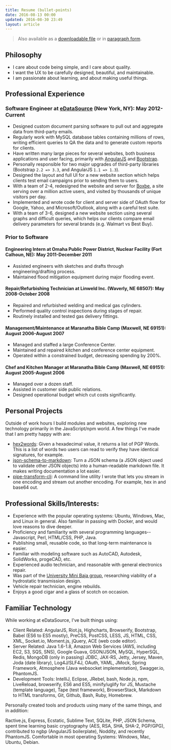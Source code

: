 ```yaml
---
title: Resume (bullet-points)
date: 2016-08-13 00:00
updated: 2016-08-30 23:49
layout: article
---
```


> Also available as a [downloadable file](../resume-tobias-davis-bullets.odt)
> or in [paragraph form](../).

## Philosophy

* I care about code being simple, and I care about quality.
* I want the UX to be carefully designed, beautiful, and maintainable.
* I am passionate about learning, and about making useful things.

## Professional Experience

### Software Engineer at [eDataSource](http://www.edatasource.com/) (New York, NY): May 2012-Current

* Designed custom document parsing software to pull out and aggregate
	data from third-party emails.
* Regularly work with MySQL database tables containing millions
	of rows, writing efficient queries to QA the data and to
	generate custom reports for clients.
* Have written many large pieces for several websites, both business
	applications and user facing, primarily with [AngularJS](https://angularjs.org/)
	and [Bootstrap](https://getbootstrap.com/).
* Personally responsible for two major upgrades of third-party
	libraries (Bootstrap `2.2 => 3.3`, and AngularJS `1.1 => 1.3`).
* Designed the layout and full UI for a new website section which
	helps clients test email campaigns prior to sending them to users.
* With a team of 2-4, redesigned the website and server for [Boxbe](http://www.boxbe.com),
	a site serving over a million active users, and visited by
	thousands of unique visitors per day.
* Implemented and wrote code for client and server side of OAuth flow for
	Google, Yahoo, and Microsoft/Outlook, along with a careful test suite.
* With a team of 3-6, designed a new website section using several
	graphs and difficult queries, which helps our clients compare
	email delivery parameters for several brands (e.g. Walmart vs Best Buy).

### Prior to Software

#### Engineering Intern at Omaha Public Power District, Nuclear Facility (Fort Calhoun, NE): May 2011-December 2011

* Assisted engineers with sketches and drafts through engineering/drafting process.
* Maintained flood mitigation equipment during major flooding event.

#### Repair/Refurbishing Technician at Linweld Inc. (Waverly, NE 68507): May 2008-October 2008

* Repaired and refurbished welding and medical gas cylinders.
* Performed quality control inspections during stages of repair.
* Routinely installed and tested gas delivery fittings.

#### Management/Maintenance at Maranatha Bible Camp (Maxwell, NE 69151): August 2006-August 2007

* Managed and staffed a large Conference Center.
* Maintained and repaired kitchen and conference center equipment.
* Operated within a constrained budget, decreasing spending by 200%.

#### Chef and Kitchen Manager at Maranatha Bible Camp (Maxwell, NE 69151): August 2005-August 2006

* Managed over a dozen staff.
* Assisted in customer side public relations.
* Designed operational budget which cut costs significantly.

## Personal Projects

Outside of work hours I build modules and websites, exploring
new technology primarily in the JavaScript/npm world. A few
things I've made that I am pretty happy with are:

* [hex2words](https://www.npmjs.com/package/hex2words): Given a
	hexadecimal value, it returns a list of PGP Words. This is
	a list of words two users can read to verify they have identical
	signatures, for example.
* [json-schema-to-markdown](https://www.npmjs.com/package/json-schema-to-markdown):
	Turn a JSON schema (a JSON object used to validate other JSON objects)
	into a human-readable markdown file. It makes writing documentation
	a lot easier.
* [pipe-transform-cli](https://www.npmjs.com/package/pipe-transform-cli):
	A command line utility I wrote that lets you stream in one encoding
	and stream out another encoding. For example, hex in and base64 out.

## Professional Skills/Interests:

* Experience with the popular operating systems: Ubuntu, Windows, Mac, and Linux in general. Also familiar in passing with Docker, and would love reasons to dive deeper.
* Proficiency and familiarity with several programming languages--Javascript, Perl, HTML/CSS, PHP, Java.
* Publishing small, reusable code, so that long-term maintenance is easier.
* Familiar with modeling software such as AutoCAD, Autodesk, SolidWorks, progeCAD, etc.
* Experienced audio technician, and reasonable with general electronics repair.
* Was part of the [University Mini Baja group](http://engineering.unl.edu/mme/mme-baja-sae-husker-racing/), researching viability of a hydrostatic transmission design.
* Vehicle repair technician, engine rebuilds.
* Enjoys a good cigar and a glass of scotch on occasion.

## Familiar Technology

While working at eDataSource, I've built things using:

* Client Related: AngularJS, Riot.js, Highcharts, Browserify, Bootstrap,
	Babel (ES6 to ES5 mostly), PreCSS, PostCSS, LESS, JS, HTML, CSS,
	XML, Socket.io, Moment.js, jQuery, ACE (web code editor).
* Server Related: Java 1.6-1.8, Amazon Web Services (AWS, including
	EC2, S3, SQS, SNS), Google Guava, GSON/JSON, MySQL, HyperSQL,
	Redis, MongoDB (only in passing) JDBC, JAX-RS, Jetty, Jersey,
	Maven, Joda (date library), Log4J/SLF4J, OAuth, YAML, JMock,
	Spring Framework, Atmosphere (Java websocket implementation),
	Swagger.io, PhantomJS.
* Development Tools: IntelliJ, Eclipse, JRebel, bash, Node.js,
	npm, LiveReload, browserify, ES6 and ES5, minify/uglify
	for JS, Mustache (template language), Tape (test framework),
	BrowserStack, Markdown to HTML transforms, Git, Github,
	Bash, Ruby, Homebrew.

Personally created tools and products using many of the
same things, and in addition:

Ractive.js, Express, Ecstatic, Sublime Text, SQLite, PHP, JSON Schema,
spent time learning basic cryptography (AES, RSA, SHA, SHA-2, PGP/GPG),
contributed to ngbp (AngularJS boilerplate), Noddity, and recently
PhantomJS. Comfortable in most operating Systems: Windows, Mac, Ubuntu, Debian.
